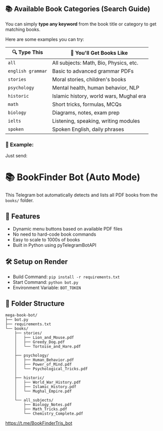 ## 📚 Available Book Categories (Search Guide)

You can simply **type any keyword** from the book title or category to get matching books.

Here are some examples you can try:

| 🔍 Type This         | 📘 You'll Get Books Like                |
|----------------------|-----------------------------------------|
| `all`                | All subjects: Math, Bio, Physics, etc. |
| `english grammar`    | Basic to advanced grammar PDFs          |
| `stories`            | Moral stories, children's books         |
| `psychology`         | Mental health, human behavior, NLP      |
| `historic`           | Islamic history, world wars, Mughal era |
| `math`               | Short tricks, formulas, MCQs            |
| `biology`            | Diagrams, notes, exam prep              |
| `ielts`              | Listening, speaking, writing modules    |
| `spoken`             | Spoken English, daily phrases           |

### 💬 Example:
Just send:
# 📚 BookFinder Bot (Auto Mode)

This Telegram bot automatically detects and lists all PDF books from the `books/` folder.

## 🚀 Features
- Dynamic menu buttons based on available PDF files
- No need to hard-code book commands
- Easy to scale to 1000s of books
- Built in Python using pyTelegramBotAPI

## 🛠️ Setup on Render
- Build Command: `pip install -r requirements.txt`
- Start Command: `python bot.py`
- Environment Variable: `BOT_TOKEN`

## 📁 Folder Structure
```
mega-book-bot/
├── bot.py
├── requirements.txt
└── books/
    ├── stories/
    │   ├── Lion_and_Mouse.pdf
    │   ├── Greedy_Dog.pdf
    │   └── Tortoise_and_Hare.pdf
    │
    ├── psychology/
    │   ├── Human_Behavior.pdf
    │   ├── Power_of_Mind.pdf
    │   └── Psychological_Tricks.pdf
    │
    ├── historic/
    │   ├── World_War_History.pdf
    │   ├── Islamic_History.pdf
    │   └── Mughal_Empire.pdf
    │
    └── all_subjects/
        ├── Biology_Notes.pdf
        ├── Math_Tricks.pdf
        └── Chemistry_Complete.pdf
```
https://t.me/BookFinderTris_bot
